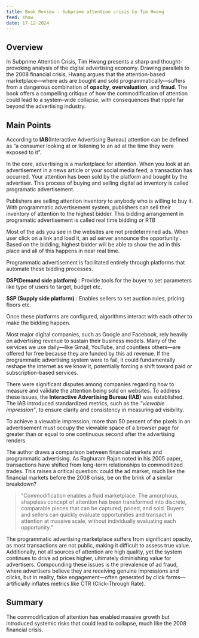 ```yaml
---
title: Book Review - Subprime attention crisis by Tim Hwang
feed: show
date: 17-12-2024
---
```


## Overview

In Subprime Attention Crisis, Tim Hwang presents a sharp and thought-provoking analysis of the digital advertising economy. Drawing parallels to the 2008 financial crisis, Hwang argues that the attention-based marketplace—where ads are bought and sold programmatically—suffers from a dangerous combination of **opacity**, **overvaluation**, and **fraud**. The book offers a compelling critique of how the commodification of attention could lead to a system-wide collapse, with consequences that ripple far beyond the advertising industry.

## Main Points

According to **IAB**(Interactive Advertising Bureau) attention can be defined as “a consumer looking at or listening to an ad at the time they were exposed to it”. 

In the core, advertising is a marketplace for attention. When you look at an advertisement in a news article or your social media feed, a transaction has occurred. Your attention has been sold by the platform and bought by the advertiser. This process of buying and selling digital ad inventory is called programatic advertisement. 

Publishers are selling attention inventory to anybody who is willing to buy it. With programmatic advertisement system, publishers can sell their inventory of attention to the highest bidder. This bidding arrangement in programatic advertisement is called real time bidding or RTB

Most of the ads you see in the websites are not predetermined ads. When user click on a link and load it, an ad server announce the opportunity . Based on the bidding, highest bidder will be able to show the ad in this place and all of this happens in near real time. 

Programmatic advertisement is facilitated entirely through platforms that automate these bidding processes. 

**DSP(Demand side platform)** : Provide tools for the buyer to set parameters like type of users to target, budget etc. 

**SSP (Supply side platform)** : Enables sellers to set auction rules, pricing floors etc.

Once these platforms are configured, algorithms interact with each other to make the bidding happen. 

Most major digital companies, such as Google and Facebook, rely heavily on advertising revenue to sustain their business models. Many of the services we use daily—like Gmail, YouTube, and countless others—are offered for free because they are funded by this ad revenue. If the programmatic advertising system were to fail, it could fundamentally reshape the internet as we know it, potentially forcing a shift toward paid or subscription-based services.

There were significant disputes among companies regarding how to measure and validate the attention being sold on websites. To address these issues, the **Interactive Advertising Bureau (IAB)** was established. The IAB introduced standardized metrics, such as the _"viewable impression"_, to ensure clarity and consistency in measuring ad visibility.

To achieve a viewable impression, more than 50 percent of the pixels in an advertisement must occupy the viewable space of a browser page for greater than or equal to one continuous second after the advertising renders

The author draws a comparison between financial markets and programmatic advertising. As Raghuram Rajan noted in his 2005 paper, transactions have shifted from long-term relationships to commoditized trades. This raises a critical question: could the ad market, much like the financial markets before the 2008 crisis, be on the brink of a similar breakdown?

> "Commodification enables a fluid marketplace. The amorphous, shapeless concept of attention has been transformed into discrete, comparable pieces that can be captured, priced, and sold. Buyers and sellers can quickly evaluate opportunities and transact in attention at massive scale, without individually evaluating each opportunity."

The programmatic advertising marketplace suffers from significant opacity, as most transactions are not public, making it difficult to assess true value. Additionally, not all sources of attention are high quality, yet the system continues to drive ad prices higher, ultimately diminishing value for advertisers. Compounding these issues is the prevalence of ad fraud, where advertisers believe they are receiving genuine impressions and clicks, but in reality, fake engagement—often generated by click farms—artificially inflates metrics like CTR (Click-Through Rate).

## Summary

The commodification of attention has enabled massive growth but introduced systemic risks that could lead to collapse, much like the 2008 financial crisis.





